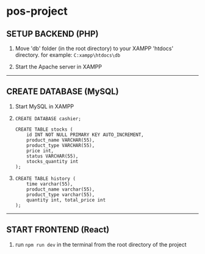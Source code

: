 # pos-project

## SETUP BACKEND (PHP)

1. Move 'db' folder (in the root directory) to your XAMPP 'htdocs' directory.
    for example: `C:xampp\htdocs\db`

2. Start the Apache server in XAMPP

---

## CREATE DATABASE (MySQL)
1. Start MySQL in XAMPP

2.
   ```
   CREATE DATABASE cashier;
    
   CREATE TABLE stocks (
       id INT NOT NULL PRIMARY KEY AUTO_INCREMENT,
       product_name VARCHAR(55),
       product_type VARCHAR(55),
       price int,
       status VARCHAR(55),
       stocks_quantity int
   );

   ```
3. ```
   CREATE TABLE history (
       time varchar(55),
       product_name varchar(55),
       product_type varchar(55),
       quantity int, total_price int
   );
   ```
---

## START FRONTEND (React)

1. run `npm run dev` in the terminal from the root directory of the project

